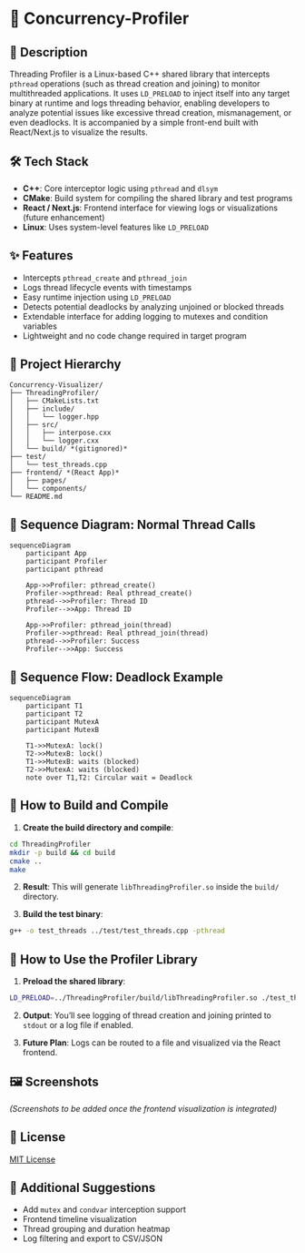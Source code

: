 # 🚦 Concurrency-Profiler

## 📄 Description

Threading Profiler is a Linux-based C++ shared library that intercepts `pthread` operations (such as thread creation and joining) to monitor multithreaded applications. It uses `LD_PRELOAD` to inject itself into any target binary at runtime and logs threading behavior, enabling developers to analyze potential issues like excessive thread creation, mismanagement, or even deadlocks. It is accompanied by a simple front-end built with React/Next.js to visualize the results.

## 🛠️ Tech Stack

* **C++**: Core interceptor logic using `pthread` and `dlsym`
* **CMake**: Build system for compiling the shared library and test programs
* **React / Next.js**: Frontend interface for viewing logs or visualizations (future enhancement)
* **Linux**: Uses system-level features like `LD_PRELOAD`

## ✨ Features

* Intercepts `pthread_create` and `pthread_join`
* Logs thread lifecycle events with timestamps
* Easy runtime injection using `LD_PRELOAD`
* Detects potential deadlocks by analyzing unjoined or blocked threads
* Extendable interface for adding logging to mutexes and condition variables
* Lightweight and no code change required in target program

## 🧠 Project Hierarchy

```
Concurrency-Visualizer/
├── ThreadingProfiler/
│   ├── CMakeLists.txt
│   ├── include/
│   │   └── logger.hpp
│   ├── src/
│   │   ├── interpose.cxx
│   │   └── logger.cxx
│   └── build/ *(gitignored)*
├── test/
│   └── test_threads.cpp
├── frontend/ *(React App)*
│   ├── pages/
│   └── components/
└── README.md
```

## 🔁 Sequence Diagram: Normal Thread Calls

```mermaid
sequenceDiagram
    participant App
    participant Profiler
    participant pthread

    App->>Profiler: pthread_create()
    Profiler->>pthread: Real pthread_create()
    pthread-->>Profiler: Thread ID
    Profiler-->>App: Thread ID

    App->>Profiler: pthread_join(thread)
    Profiler->>pthread: Real pthread_join(thread)
    pthread-->>Profiler: Success
    Profiler-->>App: Success
```

## 🧱 Sequence Flow: Deadlock Example

```mermaid
sequenceDiagram
    participant T1
    participant T2
    participant MutexA
    participant MutexB

    T1->>MutexA: lock()
    T2->>MutexB: lock()
    T1->>MutexB: waits (blocked)
    T2->>MutexA: waits (blocked)
    note over T1,T2: Circular wait = Deadlock
```

## 🧪 How to Build and Compile

1. **Create the build directory and compile**:

```bash
cd ThreadingProfiler
mkdir -p build && cd build
cmake ..
make
```

2. **Result**: This will generate `libThreadingProfiler.so` inside the `build/` directory.

3. **Build the test binary**:

```bash
g++ -o test_threads ../test/test_threads.cpp -pthread
```

## 🚀 How to Use the Profiler Library

1. **Preload the shared library**:

```bash
LD_PRELOAD=../ThreadingProfiler/build/libThreadingProfiler.so ./test_threads
```

2. **Output**: You’ll see logging of thread creation and joining printed to `stdout` or a log file if enabled.

3. **Future Plan**: Logs can be routed to a file and visualized via the React frontend.

## 🖼️ Screenshots

*(Screenshots to be added once the frontend visualization is integrated)*

## 📜 License

[MIT License](./LICENSE)

## 🧩 Additional Suggestions

* Add `mutex` and `condvar` interception support
* Frontend timeline visualization
* Thread grouping and duration heatmap
* Log filtering and export to CSV/JSON
